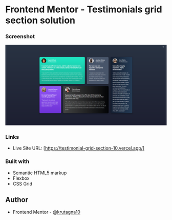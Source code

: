# Frontend Mentor - Testimonials grid section solution

### Screenshot

![](screenshot/Screenshot.png)

### Links

- Live Site URL: [https://testimonial-grid-section-10.vercel.app/]

### Built with

- Semantic HTML5 markup
- Flexbox
- CSS Grid

## Author

- Frontend Mentor - [@krutagna10](https://www.frontendmentor.io/profile/krutagna10)
